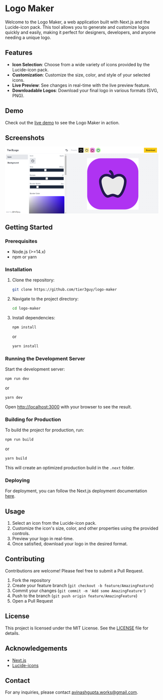 # Logo Maker

Welcome to the Logo Maker, a web application built with Next.js and the Lucide-icon pack. This tool allows you to generate and customize logos quickly and easily, making it perfect for designers, developers, and anyone needing a unique logo.

## Features

-   **Icon Selection**: Choose from a wide variety of icons provided by the Lucide-icon pack.
-   **Customization**: Customize the size, color, and style of your selected icons.
-   **Live Preview**: See changes in real-time with the live preview feature.
-   **Downloadable Logos**: Download your final logo in various formats (SVG, PNG).

## Demo

Check out the [live demo](https://logomaker.tier3guy.com/) to see the Logo Maker in action.

## Screenshots

![Screenshot](https://github.com/tier3guy/logo-maker/blob/master/public/screenshot.png)

## Getting Started

### Prerequisites

-   Node.js (>=14.x)
-   npm or yarn

### Installation

1. Clone the repository:

    ```bash
    git clone https://github.com/tier3guy/logo-maker
    ```

2. Navigate to the project directory:

    ```bash
    cd logo-maker
    ```

3. Install dependencies:

    ```bash
    npm install
    ```

    or

    ```bash
    yarn install
    ```

### Running the Development Server

Start the development server:

```bash
npm run dev
```

or

```bash
yarn dev
```

Open [http://localhost:3000](http://localhost:3000) with your browser to see the result.

### Building for Production

To build the project for production, run:

```bash
npm run build
```

or

```bash
yarn build
```

This will create an optimized production build in the `.next` folder.

### Deploying

For deployment, you can follow the Next.js deployment documentation [here](https://nextjs.org/docs/deployment).

## Usage

1. Select an icon from the Lucide-icon pack.
2. Customize the icon's size, color, and other properties using the provided controls.
3. Preview your logo in real-time.
4. Once satisfied, download your logo in the desired format.

## Contributing

Contributions are welcome! Please feel free to submit a Pull Request.

1. Fork the repository
2. Create your feature branch (`git checkout -b feature/AmazingFeature`)
3. Commit your changes (`git commit -m 'Add some AmazingFeature'`)
4. Push to the branch (`git push origin feature/AmazingFeature`)
5. Open a Pull Request

## License

This project is licensed under the MIT License. See the [LICENSE](LICENSE) file for details.

## Acknowledgements

-   [Next.js](https://nextjs.org/)
-   [Lucide-icons](https://lucide.dev/)

## Contact

For any inquiries, please contact [avinashgupta.works@gmail.com](mailto:avinashgupta.works@gmail.com).
